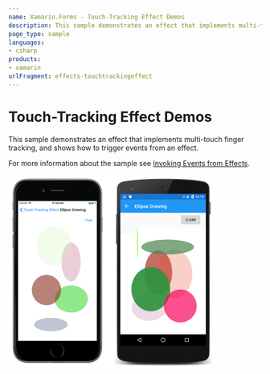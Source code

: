 ```yaml
---
name: Xamarin.Forms - Touch-Tracking Effect Demos
description: This sample demonstrates an effect that implements multi-touch finger tracking, and shows how to trigger events from an effect.
page_type: sample
languages:
- csharp
products:
- xamarin
urlFragment: effects-touchtrackingeffect
---
```

# Touch-Tracking Effect Demos

This sample demonstrates an effect that implements multi-touch finger tracking, and shows how to trigger events from an effect.

For more information about the sample see [Invoking Events from Effects](https://docs.microsoft.com/xamarin/xamarin-forms/app-fundamentals/effects/touch-tracking).

![Touch-Tracking Effect Demos application screenshot](Screenshots/EllipseDrawing-Small.png "Touch-Tracking Effect Demos application screenshot")

